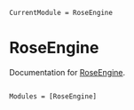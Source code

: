 ```@meta
CurrentModule = RoseEngine
```

# RoseEngine

Documentation for [RoseEngine](https://github.com/MarkNahabedian/RoseEngine.jl).

```@index
```

```@autodocs
Modules = [RoseEngine]
```
